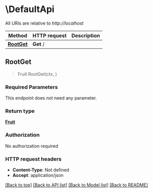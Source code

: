 # \DefaultApi

All URIs are relative to *http://localhost*

Method | HTTP request | Description
------------- | ------------- | -------------
[**RootGet**](DefaultApi.md#RootGet) | **Get** / | 



## RootGet

> Fruit RootGet(ctx, )



### Required Parameters

This endpoint does not need any parameter.

### Return type

[**Fruit**](fruit.md)

### Authorization

No authorization required

### HTTP request headers

- **Content-Type**: Not defined
- **Accept**: application/json

[[Back to top]](#) [[Back to API list]](../README.md#documentation-for-api-endpoints)
[[Back to Model list]](../README.md#documentation-for-models)
[[Back to README]](../README.md)

